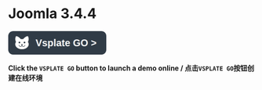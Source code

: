 # Joomla 3.4.4

<a href="https://www.vsplate.com/?docker-compose=https://github.com/vsplate/dcenvs/joomla/3.4.4"><img alt="VSPLATE GO" src="https://raw.githubusercontent.com/vsplate/images/master/vsgo_btn.png" width="200px"></a>

**Click the `VSPLATE GO` button to launch a demo online / 点击`VSPLATE GO`按钮创建在线环境**